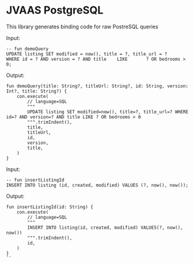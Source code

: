 # JVAAS PostgreSQL

This library generates binding code for raw PostreSQL queries

Input:

```
-- fun demoQuery
UPDATE listing SET modified = now(), title = ?, title_url = ?
WHERE id = ? AND version = ? AND title    LIKE       ? OR bedrooms > 0;
```

Output:

```
fun demoQuery(title: String?, titleUrl: String?, id: String, version: Int?, title: String?) {
	con.execute(
		// language=SQL
		"""
		UPDATE listing SET modified=now(), title=?, title_url=? WHERE id=? AND version=? AND title LIKE ? OR bedrooms > 0
		""".trimIndent(),
		title,
		titleUrl,
		id,
		version,
		title,
	)
}
```

Input:

```
-- fun insertListingId
INSERT INTO listing (id, created, modified) VALUES (?, now(), now());
```

Output:

```
fun insertListingId(id: String) {
	con.execute(
		// language=SQL
		"""
		INSERT INTO listing(id, created, modified) VALUES(?, now(), now())
		""".trimIndent(),
		id,
	)
}
``
